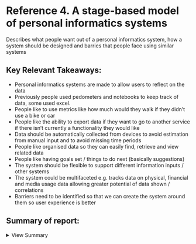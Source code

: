 # Reference 4. A stage-based model of personal informatics systems

Describes what people want out of a personal informatics system, how a system should be designed and barries that people face using similar systems

## Key Relevant Takeaways:
  - Personal informatics systems are made to allow users to reflect on the data
  - Previously people used pedometers and notebooks to keep track of data, some used excel.
  - People like to use metrics like how much would they walk if they didn’t use a bike or car
  - People like the ability to export data if they want to go to another service if there isn’t currently a functionality they would like
  - Data should be automatically collected from devices to avoid estimation from manual input and to avoid missing time periods 
  - People like organised data so they can easily find, retrieve and view related data
  - People like having goals set / things to do next (basically suggestions)
  - The system should be flexible to support different information inputs / other systems 
  - The system could be multifaceted e.g. tracks data on physical, financial and media usage data allowing greater potential of data shown / correlations
  - Barriers need to be identified so that we can create the system around them so user experience is better

## Summary of report:

<details><summary>View Summary</summary>

### HEADING 1
 
### HEADING 2 ...

  </details>
